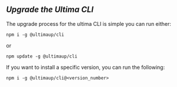 ## ***Upgrade the Ultima CLI***

The upgrade process for the ultima CLI is simple you can run either:

```npm i -g @ultimaup/cli```

or

```npm update -g @ultimaup/cli```

If you want to install a specific version, you can run the following:

```npm i -g @ultimaup/cli@<version_number>```

